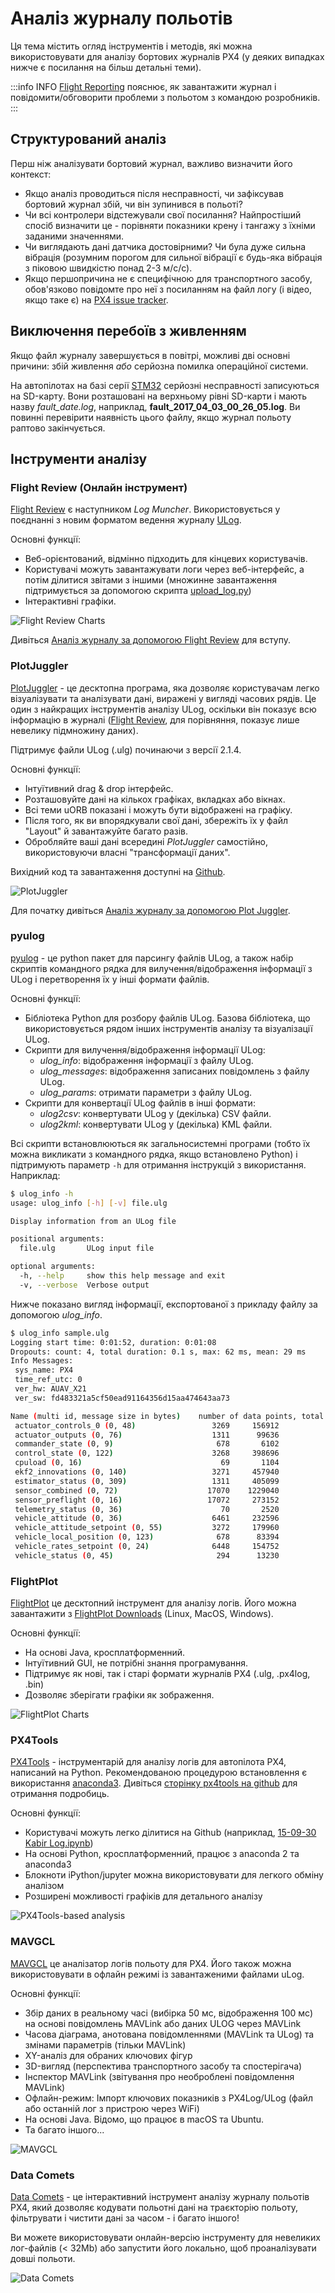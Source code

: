 # Аналіз журналу польотів

Ця тема містить огляд інструментів і методів, які можна використовувати для аналізу бортових журналів PX4 (у деяких випадках нижче є посилання на більш детальні теми).

:::info INFO [Flight Reporting](../getting_started/flight_reporting.md) пояснює, як завантажити журнал і повідомити/обговорити проблеми з польотом з командою розробників.
:::

## Структурований аналіз

Перш ніж аналізувати бортовий журнал, важливо визначити його контекст:

- Якщо аналіз проводиться після несправності, чи зафіксував бортовий журнал збій, чи він зупинився в польоті?
- Чи всі контролери відстежували свої посилання? Найпростіший спосіб визначити це - порівняти показники крену і тангажу з їхніми заданими значеннями.
- Чи виглядають дані датчика достовірними? Чи була дуже сильна вібрація (розумним порогом для сильної вібрації є будь-яка вібрація з піковою швидкістю понад 2-3 м/с/с).
- Якщо першопричина не є специфічною для транспортного засобу, обов'язково повідомте про неї з посиланням на файл логу (і відео, якщо таке є) на [PX4 issue tracker](https://github.com/PX4/PX4-Autopilot/issues/new).

## Виключення перебоїв з живленням

Якщо файл журналу завершується в повітрі, можливі дві основні причини: збій живлення _або_ серйозна помилка операційної системи.

На автопілотах на базі серії [STM32](http://www.st.com/en/microcontrollers/stm32-32-bit-arm-cortex-mcus.html) серйозні несправності записуються на SD-карту. Вони розташовані на верхньому рівні SD-карти і мають назву _fault_date.log_, наприклад, **fault_2017_04_03_00_26_05.log**. Ви повинні перевірити наявність цього файлу, якщо журнал польоту раптово закінчується.

## Інструменти аналізу

### Flight Review (Онлайн інструмент)

[Flight Review](http://logs.px4.io) є наступником _Log Muncher_. Використовується у поєднанні з новим форматом ведення журналу [ULog](../dev_log/ulog_file_format.md).

Основні функції:

- Веб-орієнтований, відмінно підходить для кінцевих користувачів.
- Користувачі можуть завантажувати логи через веб-інтерфейс, а потім ділитися звітами з іншими (множинне завантаження підтримується за допомогою скрипта [upload_log.py](https://github.com/PX4/PX4-Autopilot/blob/release/1.15/Tools/upload_log.py))
- Інтерактивні графіки.

![Flight Review Charts](../../assets/flight_log_analysis/flight_review/flight-review-example.png)

Дивіться [Аналіз журналу за допомогою Flight Review](../log/flight_review.md) для вступу.

### PlotJuggler

[PlotJuggler](https://github.com/facontidavide/PlotJuggler) - це десктопна програма, яка дозволяє користувачам легко візуалізувати та аналізувати дані, виражені у вигляді часових рядів. Це один з найкращих інструментів аналізу ULog, оскільки він показує всю інформацію в журналі ([Flight Review](#flight-review-online-tool), для порівняння, показує лише невелику підмножину даних).

Підтримує файли ULog (.ulg) починаючи з версії 2.1.4.

Основні функції:

- Інтуїтивний drag & drop інтерфейс.
- Розташовуйте дані на кількох графіках, вкладках або вікнах.
- Всі теми uORB показані і можуть бути відображені на графіку.
- Після того, як ви впорядкували свої дані, збережіть їх у файл "Layout" й завантажуйте багато разів.
- Обробляйте ваші дані всередині _PlotJuggler_ самостійно, використовуючи власні "трансформації даних".

Вихідний код та завантаження доступні на [Github](https://github.com/facontidavide/PlotJuggler).

![PlotJuggler](../../assets/flight_log_analysis/plot_juggler/plotjuggler_example_view.png)

Для початку дивіться [Аналіз журналу за допомогою Plot Juggler](../log/plotjuggler_log_analysis.md).

### pyulog

[pyulog](https://github.com/PX4/pyulog) - це python пакет для парсингу файлів ULog, а також набір скриптів командного рядка для вилучення/відображення інформації з ULog і перетворення їх у інші формати файлів.

Основні функції:

- Бібліотека Python для розбору файлів ULog. Базова бібліотека, що використовується рядом інших інструментів аналізу та візуалізації ULog.
- Скрипти для вилучення/відображення інформації ULog:
  - _ulog_info_: відображення інформації з файлу ULog.
  - _ulog_messages_: відображення записаних повідомлень з файлу ULog.
  - _ulog_params_: отримати параметри з файлу ULog.
- Скрипти для конвертації ULog файлів в інші формати:
  - _ulog2csv_: конвертувати ULog у (декілька) CSV файли.
  - _ulog2kml_: конвертувати ULog у (декілька) KML файли.

Всі скрипти встановлюються як загальносистемні програми (тобто їх можна викликати з командного рядка, якщо встановлено Python) і підтримують параметр `-h` для отримання інструкцій з використання. Наприклад:

```sh
$ ulog_info -h
usage: ulog_info [-h] [-v] file.ulg

Display information from an ULog file

positional arguments:
  file.ulg       ULog input file

optional arguments:
  -h, --help     show this help message and exit
  -v, --verbose  Verbose output
```

Нижче показано вигляд інформації, експортованої з прикладу файлу за допомогою _ulog_info_.

```sh
$ ulog_info sample.ulg
Logging start time: 0:01:52, duration: 0:01:08
Dropouts: count: 4, total duration: 0.1 s, max: 62 ms, mean: 29 ms
Info Messages:
 sys_name: PX4
 time_ref_utc: 0
 ver_hw: AUAV_X21
 ver_sw: fd483321a5cf50ead91164356d15aa474643aa73

Name (multi id, message size in bytes)    number of data points, total bytes
 actuator_controls_0 (0, 48)                 3269     156912
 actuator_outputs (0, 76)                    1311      99636
 commander_state (0, 9)                       678       6102
 control_state (0, 122)                      3268     398696
 cpuload (0, 16)                               69       1104
 ekf2_innovations (0, 140)                   3271     457940
 estimator_status (0, 309)                   1311     405099
 sensor_combined (0, 72)                    17070    1229040
 sensor_preflight (0, 16)                   17072     273152
 telemetry_status (0, 36)                      70       2520
 vehicle_attitude (0, 36)                    6461     232596
 vehicle_attitude_setpoint (0, 55)           3272     179960
 vehicle_local_position (0, 123)              678      83394
 vehicle_rates_setpoint (0, 24)              6448     154752
 vehicle_status (0, 45)                       294      13230
```

### FlightPlot

[FlightPlot](https://github.com/PX4/FlightPlot) це десктопний інструмент для аналізу логів. Його можна завантажити з [FlightPlot Downloads](https://github.com/PX4/FlightPlot/releases) (Linux, MacOS, Windows).

Основні функції:

- На основі Java, кросплатформенний.
- Інтуїтивний GUI, не потрібні знання програмування.
- Підтримує як нові, так і старі формати журналів PX4 (.ulg, .px4log, .bin)
- Дозволяє зберігати графіки як зображення.

![FlightPlot Charts](../../assets/flight_log_analysis/flightplot_0.2.16.png)

### PX4Tools

[PX4Tools](https://github.com/dronecrew/px4tools) - інструментарій для аналізу логів для автопілота PX4, написаний на Python. Рекомендованою процедурою встановлення є використання [anaconda3](https://conda.io/docs/index.html). Дивіться [сторінку px4tools на github](https://github.com/dronecrew/px4tools) для отримання подробиць.

Основні функції:

- Користувачі можуть легко ділитися на Github (наприклад, [15-09-30 Kabir Log.ipynb](https://github.com/jgoppert/lpe-analysis/blob/master/15-09-30%20Kabir%20Log.ipynb))
- На основі Python, кросплатформенний, працює з anaconda 2 та anaconda3
- Блокноти iPython/jupyter можна використовувати для легкого обміну аналізом
- Розширені можливості графіків для детального аналізу

![PX4Tools-based analysis](../../assets/flight_log_analysis/px4tools.png)

### MAVGCL

[MAVGCL](https://github.com/ecmnet/MAVGCL) це аналізатор логів польоту для PX4. Його також можна використовувати в офлайн режимі із завантаженими файлами uLog.

Основні функції:

- Збір даних в реальному часі (вибірка 50 мс, відображення 100 мс) на основі повідомлень MAVLink або даних ULOG через MAVLink
- Часова діаграма, анотована повідомленнями (MAVLink та ULog) та змінами параметрів (тільки MAVLink)
- XY-аналіз для обраних ключових фігур
- 3D-вигляд (перспектива транспортного засобу та спостерігача)
- Інспектор MAVLink (звітування про необроблені повідомлення MAVLink)
- Офлайн-режим: Імпорт ключових показників з PX4Log/ULog (файл або останній лог з пристрою через WiFi)
- На основі Java. Відомо, що працює в macOS та Ubuntu.
- Та багато іншого...

![MAVGCL](../../assets/flight_log_analysis/mavgcl/time_series.png)

### Data Comets

[Data Comets](https://github.com/dsaffo/DataComets) - це інтерактивний інструмент аналізу журналу польотів PX4, який дозволяє кодувати польотні дані на траєкторію польоту, фільтрувати і чистити дані за часом - і багато іншого!

Ви можете використовувати онлайн-версію інструменту для невеликих лог-файлів (< 32Mb) або запустити його локально, щоб проаналізувати довші польоти.

![Data Comets](../../assets/flight_log_analysis/data_comets/data_comets_overview.gif)
